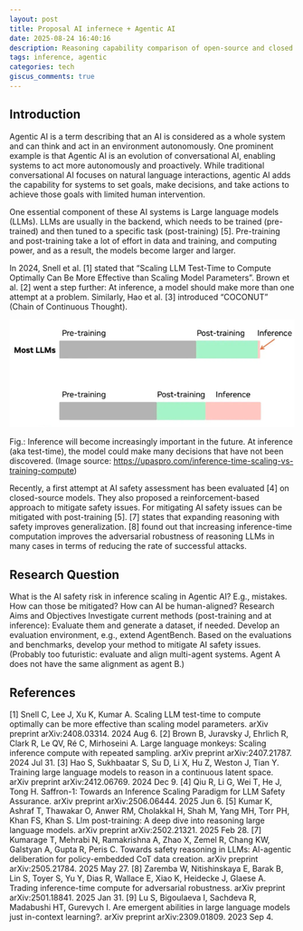 ```yaml
---
layout: post
title: Proposal AI infernece + Agentic AI
date: 2025-08-24 16:40:16
description: Reasoning capability comparison of open-source and closed source models in math.
tags: inference, agentic
categories: tech
giscus_comments: true
---
```



## Introduction

Agentic AI is a term describing that an AI is considered as a whole system and can think and act in an environment autonomously. One prominent example is that Agentic AI is an evolution of conversational AI, enabling systems to act more autonomously and proactively. While traditional conversational AI focuses on natural language interactions, agentic AI adds the capability for systems to set goals, make decisions, and take actions to achieve those goals with limited human intervention.

One essential component of these AI systems is Large language models (LLMs). LLMs are usually in the backend, which needs to be trained (pre-trained) and then tuned to a specific task (post-training) [5]. Pre-training and post-training take a lot of effort in data and training, and computing power, and as a result, the models become larger and larger. 

In 2024, Snell et al. [1] stated that “Scaling LLM Test-Time to Compute Optimally Can Be More Effective than Scaling Model Parameters”.  Brown et al. [2] went a step further: At inference, a model should make more than one attempt at a problem. Similarly, Hao et al. [3] introduced “COCONUT” (Chain of Continuous Thought).

![image](assets/proposal_inference/image.png)

Fig.: Inference will become increasingly important in the future. At inference (aka test-time), the model could make many decisions that have not been discovered. (Image source: https://upaspro.com/inference-time-scaling-vs-training-compute) 

Recently, a first attempt at AI safety assessment has been evaluated [4] on closed-source models. They also proposed a reinforcement-based approach to mitigate safety issues. For mitigating AI safety issues can be mitigated with post-training [5]. [7] states that expanding reasoning with safety improves generalization. [8] found out that increasing inference-time computation improves the adversarial robustness of reasoning LLMs in many cases in terms of reducing the rate of successful attacks.


## Research Question
What is the AI safety risk in inference scaling in Agentic AI? E.g., mistakes.
How can those be mitigated?
How can AI be human-aligned?
Research Aims and Objectives
Investigate current methods (post-training and at inference): Evaluate them and generate a dataset, if needed. 
Develop an evaluation environment, e.g., extend AgentBench.
Based on the evaluations and benchmarks, develop your method to mitigate AI safety issues.
(Probably too futuristic: evaluate and align multi-agent systems. Agent A does not have the same alignment as agent B.)

## References
[1] Snell C, Lee J, Xu K, Kumar A. Scaling LLM test-time to compute optimally can be more effective than scaling model parameters. arXiv preprint arXiv:2408.03314. 2024 Aug 6.
[2] Brown B, Juravsky J, Ehrlich R, Clark R, Le QV, Ré C, Mirhoseini A. Large language monkeys: Scaling inference compute with repeated sampling. arXiv preprint arXiv:2407.21787. 2024 Jul 31.
[3] Hao S, Sukhbaatar S, Su D, Li X, Hu Z, Weston J, Tian Y. Training large language models to reason in a continuous latent space. arXiv preprint arXiv:2412.06769. 2024 Dec 9.
[4] Qiu R, Li G, Wei T, He J, Tong H. Saffron-1: Towards an Inference Scaling Paradigm for LLM Safety Assurance. arXiv preprint arXiv:2506.06444. 2025 Jun 6.
[5] Kumar K, Ashraf T, Thawakar O, Anwer RM, Cholakkal H, Shah M, Yang MH, Torr PH, Khan FS, Khan S. Llm post-training: A deep dive into reasoning large language models. arXiv preprint arXiv:2502.21321. 2025 Feb 28.
[7] Kumarage T, Mehrabi N, Ramakrishna A, Zhao X, Zemel R, Chang KW, Galstyan A, Gupta R, Peris C. Towards safety reasoning in LLMs: AI-agentic deliberation for policy-embedded CoT data creation. arXiv preprint arXiv:2505.21784. 2025 May 27.
[8] Zaremba W, Nitishinskaya E, Barak B, Lin S, Toyer S, Yu Y, Dias R, Wallace E, Xiao K, Heidecke J, Glaese A. Trading inference-time compute for adversarial robustness. arXiv preprint arXiv:2501.18841. 2025 Jan 31.
[9] Lu S, Bigoulaeva I, Sachdeva R, Madabushi HT, Gurevych I. Are emergent abilities in large language models just in-context learning?. arXiv preprint arXiv:2309.01809. 2023 Sep 4.
